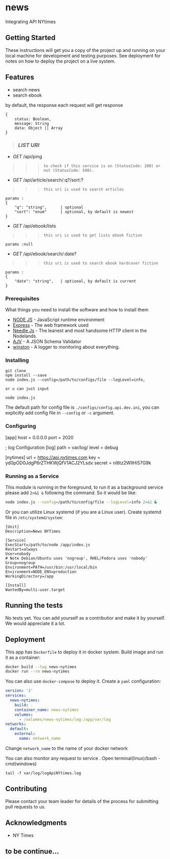 # news
Integrating API NYtimes


## Getting Started

These instructions will get you a copy of the project up and running on your local machine for development and testing purposes. See deployment for notes on how to deploy the project on a live system.

## Features

* search news
* search ebook

by default, the response each request will get response

````
{
    status: Boolean,
    message: String
    data: Object || Array
}
````

> ### _**LIST URI**_

* *GET*    /api/ping
>>> `to check if this service is on (StatusCode: 200) or not (StatusCode: 500). `


* *GET*    /api/article/search/:q?/sort:?
>>> `this uri is used to search articles`

```
params :
{
    "q": "string",      | optional
    "sort": "enum"      | optional, by default is newest
}

```

* *GET*    /api/ebook/lists
>>> `this uri is used to get lists ebook fiction`

```
params :null
```

* *GET*    /api/ebook/search/:date?
>>> `this uri is used to search ebook hardcover fiction`

```
params :
{
    "date": "string",   | optional, by default is current
}
```

### Prerequisites

What things you need to install the software and how to install them

* [NODE JS](https://nodejs.org/) - JavaScript runtime environment
* [Express](https://expressjs.com/) - The web framework used
* [Needle Js](https://github.com/tomas/needle) - The leanest and most handsome HTTP client in the Nodelands.
* [AJV](https://github.com/ajv-validator/ajv) - A JSON Schema Validator
* [winston](https://github.com/winstonjs/winston) - A logger to monitoring about everything.

### Installing

```
git clone
npm install --save
node index.js --config=/path/to/configs/file --logLevel=info,

or u can just input

node index.js
```

The default path for config file is `./configs/config.api.dev.ini`, you can explicitly add config file in `--config` or `-c` argument.

### Configuring

[app]
host	= 0.0.0.0
port	= 2020

; log Configuration
[log]
path            = var/log/
level           = debug

[nytimes]
url             = https://api.nytimes.com
key             = yd0pOD0JdgP6rZTHKWjQfV1ACJ2YLsdx
secret          = nl6tz2WlIHi57G9k

### Running as a Service

This module is running in the foreground, to run it as a background service please add `2>&1 &` following the command. So it would be like:

```sh
node index.js --config=/path/to/config/file --logLevel=info 2>&1 &
```

Or you can utilize Linux systemd (if you are a Linux user). Create systemd file in `/etc/systemd/system`:
```
[Unit]
Description=News NYTimes

[Service]
ExecStart=/path/to/node /app/index.js
Restart=always
User=nobody
# Note Debian/Ubuntu uses 'nogroup', RHEL/Fedora uses 'nobody'
Group=nogroup
Environment=PATH=/usr/bin:/usr/local/bin
Environment=NODE_ENV=production
WorkingDirectory=/app

[Install]
WantedBy=multi-user.target
```

## Running the tests

No tests yet. You can add yourself as a contributior and make it by yourself. We would appreciate it a lot.

## Deployment

This app has `Dockerfile` to deploy it in docker system. Build image and run it as a container:

```sh
docker build --tag news-nytimes
docker run --rm news-nytimes
```

You can also use `docker-compose` to deploy it. Create a `yaml` configuration:

```yaml
version: '2'
services:
  news-nytimes:
    build: .
    container_name: news-nytimes
    volumes:
      - /volumes/news-nytimes/log:/app/var/log
networks:
  default:
    external:
      name: network_name

```

Change `network_name` to the name of your docker network


You can also monitor any request to service . Open terminal(linux)/bash - cmd(windows)

```
tail -f var/log/logApiNYtimes.log
```


## Contributing

Please contact your team leader for details of the process for submitting pull requests to us.

## Acknowledgments

* NY Times


## to be continue...
